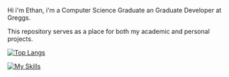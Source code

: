 
Hi i'm Ethan, i'm a Computer Science Graduate an Graduate Developer at Greggs.

This repository serves as a place for both my academic and personal projects.

[![Top Langs](https://github-readme-stats.vercel.app/api/top-langs/?username=EthanCW167)](https://github.com/anuraghazra/github-readme-stats)

[![My Skills](https://skillicons.dev/icons?i=html,java,kotlin,python,sql,androidstudio,firebase,github)](https://skillicons.dev)

